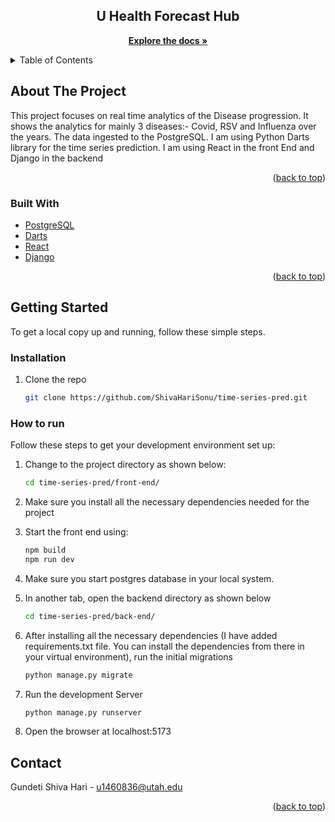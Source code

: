 
<div align="center">

<h2 align="center">U Health Forecast Hub</h2>

  <p align="center">
    <a href="https://github.com/ShivaHariSonu/time-series-pred"><strong>Explore the docs »</strong></a>
    <br />
  </p>
</div>

<!-- TABLE OF CONTENTS -->
<details>
  <summary>Table of Contents</summary>
  <ol>
    <li>
      <a href="#about-the-project">About The Project</a>
      <ul>
        <li><a href="#built-with">Built With</a></li>
      </ul>
    </li>
    <li>
      <a href="#getting-started">Getting Started</a>
      <ul>
        <li><a href="#installation">Installation</a></li>
        <li><a href="#how-to-run">How to run</a></li>
        <li><a href="#code-execution">Code Execution</a></li>
      </ul>
    </li>
    <li><a href="#contact">Contact</a></li>
    <li><a href="#acknowledgments">Acknowledgments</a></li>
  </ol>
</details>



<!-- ABOUT THE PROJECT -->
## About The Project

This project focuses on real time analytics of the Disease progression. It shows the analytics for mainly 3 diseases:- Covid, RSV and Influenza over the years. The data ingested to the PostgreSQL. I am using Python Darts library for the time series prediction. I am using React in the front End and Django in the backend

<p align="right">(<a href="#readme-top">back to top</a>)</p>



### Built With

* <a href="https://www.postgresql.org/"> PostgreSQL</a>
* <a href="https://unit8co.github.io/darts/"> Darts</a>
* <a href="https://react.dev/"> React</a>
* <a href="https://www.djangoproject.com/"> Django</a>

<p align="right">(<a href="#readme-top">back to top</a>)</p>



<!-- GETTING STARTED -->
## Getting Started
To get a local copy up and running, follow these simple steps.
### Installation
1. Clone the repo
   ```sh
   git clone https://github.com/ShivaHariSonu/time-series-pred.git
### How to run
Follow these steps to get your development environment set up:
1. Change to the project directory as shown below:
   ```sh
   cd time-series-pred/front-end/
2. Make sure you install all the necessary dependencies needed for the project
3. Start the front end using:
   ```sh
   npm build
   npm run dev
   ```
4. Make sure you start postgres database in your local system.

5. In another tab, open the backend directory as shown below
   ```sh
   cd time-series-pred/back-end/
   ```
6. After installing all the necessary dependencies (I have added requirements.txt file. You can install the dependencies from there in your virtual environment), run the initial migrations
   ```sh
   python manage.py migrate
   ```
7. Run the development Server
   ```sh
   python manage.py runserver
   ```
8. Open the browser at localhost:5173

## Contact

Gundeti Shiva Hari - u1460836@utah.edu 


<p align="right">(<a href="#readme-top">back to top</a>)</p>

